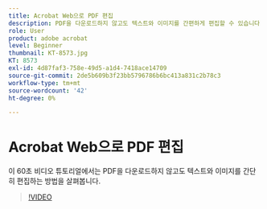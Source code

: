 ```yaml
---
title: Acrobat Web으로 PDF 편집
description: PDF을 다운로드하지 않고도 텍스트와 이미지를 간편하게 편집할 수 있습니다
role: User
product: adobe acrobat
level: Beginner
thumbnail: KT-8573.jpg
KT: 8573
exl-id: 4d87faf3-758e-49d5-a1d4-7418ace14709
source-git-commit: 2de5b609b3f23bb5796786b6bc413a831c2b78c3
workflow-type: tm+mt
source-wordcount: '42'
ht-degree: 0%

---
```


# Acrobat Web으로 PDF 편집

이 60초 비디오 튜토리얼에서는 PDF을 다운로드하지 않고도 텍스트와 이미지를 간단히 편집하는 방법을 살펴봅니다.

>[!VIDEO](https://video.tv.adobe.com/v/336362?hidetitle=true)
